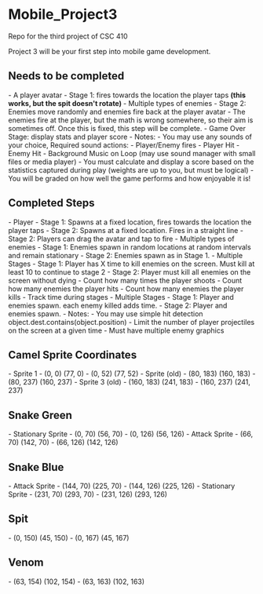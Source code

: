 # Mobile_Project3
Repo for the third project of CSC 410

Project 3 will be your first step into mobile game development. 

<h2>Needs to be completed</h2>
- A player avatar  
  - Stage 1: fires towards the location the player taps <strong>(this works, but the spit doesn't rotate) </strong>
- Multiple types of enemies  
  - Stage 2: Enemies move randomly and enemies fire back at the player avatar 
    - The enemies fire at the player, but the math is wrong somewhere, so their aim is sometimes off. Once this is fixed, this step will be complete.
- Game Over Stage: display stats and player score  
- Notes:  
  - You may use any sounds of your choice, Required sound actions:  
    - Player/Enemy fires  
    - Player Hit  
    - Enemy Hit  
    - Background Music on Loop (may use sound manager with small files or media player)  
  - You must calculate and display a score based on the statistics captured during play (weights are up to you, but must be logical)  
  - You will be graded on how well the game performs and how enjoyable it is!  


<h2>Completed Steps</h2>
- Player
  - Stage 1: Spawns at a fixed location, fires towards the location the player taps 
  - Stage 2: Spawns at a fixed location. Fires in a straight line
  - Stage 2: Players can drag the avatar and tap to fire
- Multiple types of enemies  
  - Stage 1: Enemies spawn in random locations at random intervals and remain stationary 
  - Stage 2: Enemies spawn as in Stage 1.
- Multiple Stages  
  - Stage 1: Player has X time to kill enemies on the screen. Must kill at least 10 to continue to stage 2  
  - Stage 2: Player must kill all enemies on the screen without dying 
- Count how many times the player shoots
- Count how many enemies the player hits
- Count how many enemies the player kills
- Track time during stages
- Multiple Stages  
  - Stage 1: Player and enemies spawn. each enemy killed adds time.
  - Stage 2: Player and enemies spawn.  
- Notes:  
  - You may use simple hit detection object.dest.contains(object.position)
  - Limit the number of player projectiles on the screen at a given time 
  - Must have multiple enemy graphics
  
<h2>Camel Sprite Coordinates</h2>
- Sprite 1 
  - (0, 0) (77, 0)
  - (0, 52) (77, 52)
- Sprite (old)
  - (80, 183) (160, 183) 
  - (80, 237) (160, 237)
- Sprite 3 (old)
  - (160, 183) (241, 183)
  - (160, 237) (241, 237)

<h2>Snake Green</h2>
- Stationary Sprite
  - (0, 70) (56, 70)
  - (0, 126) (56, 126)
- Attack Sprite
  - (66, 70) (142, 70)
  - (66, 126) (142, 126)

<h2>Snake Blue</h2>
- Attack Sprite
  - (144, 70) (225, 70)
  - (144, 126) (225, 126)
- Stationary Sprite
  - (231, 70) (293, 70)
  - (231, 126) (293, 126)

<h2>Spit</h2>
  - (0, 150) (45, 150)
  - (0, 167) (45, 167)

<h2>Venom</h2>
  - (63, 154) (102, 154)
  - (63, 163) (102, 163)



